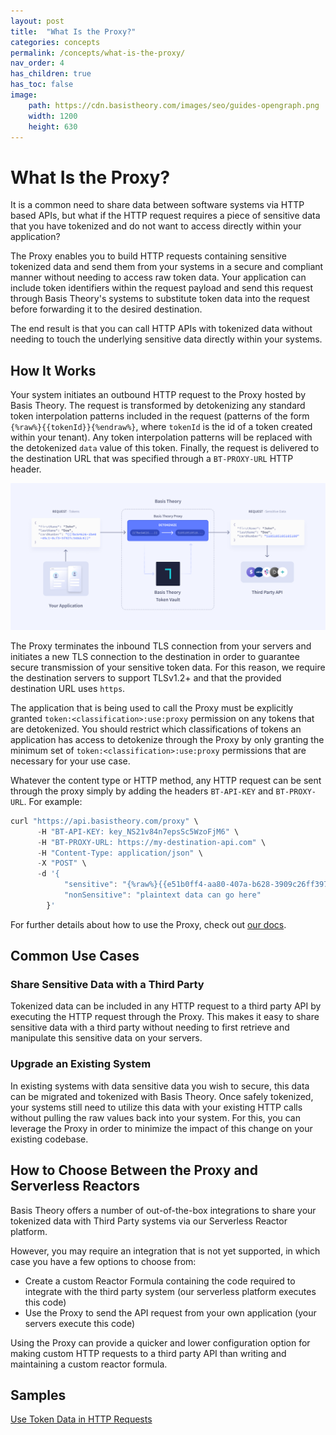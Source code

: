 ```yaml
---
layout: post
title:  "What Is the Proxy?"
categories: concepts
permalink: /concepts/what-is-the-proxy/
nav_order: 4
has_children: true
has_toc: false
image:
    path: https://cdn.basistheory.com/images/seo/guides-opengraph.png
    width: 1200
    height: 630
---
```


# What Is the Proxy?

It is a common need to share data between software systems via HTTP based APIs, but what if the HTTP request requires a piece of sensitive data that you have tokenized and do not want to access directly within your application?

The Proxy enables you to build HTTP requests containing sensitive tokenized data and send them from your systems in a secure and compliant manner without needing to access raw token data. 
Your application can include token identifiers within the request payload and send this request through Basis Theory's systems to substitute token data into the request before forwarding it to the desired destination. 

The end result is that you can call HTTP APIs with tokenized data without needing to touch the underlying sensitive data directly within your systems.


## How It Works

Your system initiates an outbound HTTP request to the Proxy hosted by Basis Theory.
The request is transformed by detokenizing any standard token interpolation patterns included in the request (patterns of the form `{%raw%}{{tokenId}}{%endraw%}`, where `tokenId` is the id of a token created within your tenant). Any token interpolation patterns will be replaced with the detokenized `data` value of this token.
Finally, the request is delivered to the destination URL that was specified through a `BT-PROXY-URL` HTTP header.

![Outbound Proxy Diagram](/assets/images/what_is_the_proxy/outbound-proxy.png)

The Proxy terminates the inbound TLS connection from your servers and initiates a new TLS connection to the destination in order to guarantee secure transmission of your sensitive token data.
For this reason, we require the destination servers to support TLSv1.2+ and that the provided destination URL uses `https`.

The application that is being used to call the Proxy must be explicitly granted `token:<classification>:use:proxy` permission on any tokens that are detokenized. 
You should restrict which classifications of tokens an application has access to detokenize through the Proxy by only granting the minimum set of `token:<classification>:use:proxy` permissions that are necessary for your use case.

Whatever the content type or HTTP method, any HTTP request can be sent through the proxy simply by adding the headers `BT-API-KEY` and `BT-PROXY-URL`. For example:
```js
curl "https://api.basistheory.com/proxy" \
      -H "BT-API-KEY: key_NS21v84n7epsSc5WzoFjM6" \
      -H "BT-PROXY-URL: https://my-destination-api.com" \
      -H "Content-Type: application/json" \
      -X "POST" \
      -d '{
            "sensitive": "{%raw%}{{e51b0ff4-aa80-407a-b628-3909c26ff397}}{%endraw%}",
            "nonSensitive": "plaintext data can go here"
        }'
```

For further details about how to use the Proxy, check out [our docs](https://docs.basistheory.com/api-reference/#proxy).

## Common Use Cases

### Share Sensitive Data with a Third Party

Tokenized data can be included in any HTTP request to a third party API by executing the HTTP request through the Proxy. 
This makes it easy to share sensitive data with a third party without needing to first retrieve and manipulate this sensitive data on your servers.

### Upgrade an Existing System

In existing systems with data sensitive data you wish to secure, this data can be migrated and tokenized with Basis Theory. 
Once safely tokenized, your systems still need to utilize this data with your existing HTTP calls without pulling the raw values back into your system.
For this, you can leverage the Proxy in order to minimize the impact of this change on your existing codebase.

## How to Choose Between the Proxy and Serverless Reactors

Basis Theory offers a number of out-of-the-box integrations to share your tokenized data with Third Party systems via our Serverless Reactor platform.

However, you may require an integration that is not yet supported, in which case you have a few options to choose from:
- Create a custom Reactor Formula containing the code required to integrate with the third party system (our serverless platform executes this code)
- Use the Proxy to send the API request from your own application (your servers execute this code)

Using the Proxy can provide a quicker and lower configuration option for making custom HTTP requests to a third party API than writing and maintaining a custom reactor formula.


## Samples

[Use Token Data in HTTP Requests](/guides/use-token-data-in-http-requests/)
